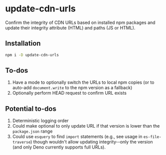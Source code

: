 # update-cdn-urls

Confirm the integrity of CDN URLs based on installed npm packages and update
their integrity attribute (HTML) and paths (JS or HTML).

## Installation

```sh
npm i -D update-cdn-urls
```

## To-dos

1. Have a mode to optionally switch the URLs to local npm copies (or to
    auto-add `document.write` to the npm version as a fallback)
2. Optionally perform HEAD request to confirm URL exists

## Potential to-dos

1. Deterministic logging order
1. Could make optional to only update URL if that version is lower
    than the `package.json` range
1. Could use `esquery` to find `import` statements (e.g., see usage in
    `es-file-traverse`) though wouldn't allow updating integrity--only
    the version (and only Deno currently supports full URLs).
